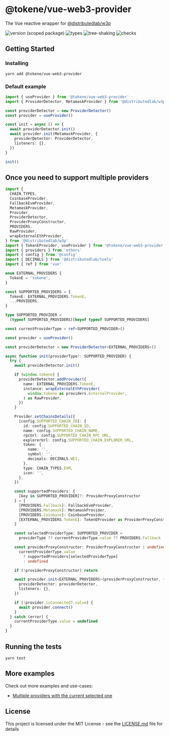 # @tokene/vue-web3-provider
The Vue reactive wrapper for [@distributedlab/w3p](https://github.com/distributed-lab/web-kit/tree/main/packages/w3p)

![version (scoped package)](https://badgen.net/npm/v/@tokene/vue-web3-provider)
![types](https://badgen.net/npm/types/@tokene/vue-web3-provider)
![tree-shaking](https://badgen.net/bundlephobia/tree-shaking/@tokene/vue-web3-provider)
![checks](https://badgen.net/github/checks/dl-tokene/webkit/main)

## Getting Started

### Installing

```
yarn add @tokene/vue-web3-provider
```

### Default example
```ts
import { useProvider } from '@tokene/vue-web3-provider'
import { ProviderDetector, MetamaskProvider } from '@distributedlab/w3p'

const providerDetector = new ProviderDetector()
const provider = useProvider()

const init = async () => {
  await providerDetector.init()
  await provider.init(MetamaskProvider, {
    providerDetector: ProviderDetector,
    listeners: {},
  })
}

init()
```

## Once you need to support multiple providers

```ts
import {
  CHAIN_TYPES,
  CoinbaseProvider,
  FallbackEvmProvider,
  MetamaskProvider,
  Provider,
  ProviderDetector,
  ProviderProxyConstructor,
  PROVIDERS,
  RawProvider,
  wrapExternalEthProvider,
} from '@distributedlab/w3p'
import { TokenEProvider, useProvider } from '@tokene/vue-web3-provider'
import { providers } from 'ethers'
import { config } from '@config'
import { DECIMALS } from '@distributedlab/tools'
import { ref } from 'vue'

enum EXTERNAL_PROVIDERS {
  TokenE = 'tokene',
}

const SUPPORTED_PROVIDERS = {
  TokenE: EXTERNAL_PROVIDERS.TokenE,
  ...PROVIDERS,
}

type SUPPORTED_PROVIDER =
  (typeof SUPPORTED_PROVIDERS)[keyof typeof SUPPORTED_PROVIDERS]

const currentProviderType = ref<SUPPORTED_PROVIDER>()

const provider = useProvider()

const providerDetector = new ProviderDetector<EXTERNAL_PROVIDERS>()

async function init(providerType?: SUPPORTED_PROVIDER) {
  try {
    await providerDetector.init()

    if (window.tokene) {
      providerDetector.addProvider({
        name: EXTERNAL_PROVIDERS.TokenE,
        instance: wrapExternalEthProvider(
          window.tokene as providers.ExternalProvider,
        ) as RawProvider,
      })
    }

    Provider.setChainsDetails({
      [config.SUPPORTED_CHAIN_ID]: {
        id: config.SUPPORTED_CHAIN_ID,
        name: config.SUPPORTED_CHAIN_NAME,
        rpcUrl: config.SUPPORTED_CHAIN_RPC_URL,
        explorerUrl: config.SUPPORTED_CHAIN_EXPLORER_URL,
        token: {
          name: '',
          symbol: '',
          decimals: DECIMALS.WEI,
        },
        type: CHAIN_TYPES.EVM,
        icon: '',
      },
    })

    const supportedProviders: {
      [key in SUPPORTED_PROVIDER]?: ProviderProxyConstructor
    } = {
      [PROVIDERS.Fallback]: FallbackEvmProvider,
      [PROVIDERS.Metamask]: MetamaskProvider,
      [PROVIDERS.Coinbase]: CoinbaseProvider,
      [EXTERNAL_PROVIDERS.TokenE]: TokenEProvider as ProviderProxyConstructor,
    }

    const selectedProviderType: SUPPORTED_PROVIDER =
      providerType ?? currentProviderType.value ?? PROVIDERS.Fallback

    const providerProxyConstructor: ProviderProxyConstructor | undefined =
      currentProviderType.value
        ? supportedProviders[selectedProviderType]
        : undefined

    if (!providerProxyConstructor) return

    await provider.init<EXTERNAL_PROVIDERS>(providerProxyConstructor, {
      providerDetector: providerDetector,
      listeners: {},
    })

    if (!provider.isConnected?.value) {
      await provider.connect()
    }
  } catch (error) {
    currentProviderType.value = undefined
  }
}
```

## Running the tests

```
yarn test
```

## More examples
Check out more examples and use-cases:
- [Multiple providers with the current selected one](https://github.com/distributed-lab/web-kit/blob/main/packages/w3p/examples/multiple-providers.ts)

## License

This project is licensed under the MIT License - see the [LICENSE.md](../../LICENSE) file for details
